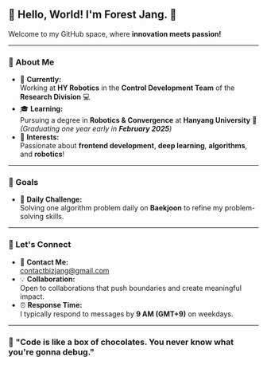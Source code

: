 ## 🌲 **Hello, World! I'm Forest Jang.** 👋  
Welcome to my GitHub space, where **innovation meets passion!**  

---

### 🚀 About Me  
- 🔭 **Currently:**  
  Working at **HY Robotics** in the **Control Development Team** of the **Research Division** 💻  
- 🎓 **Learning:**  
  Pursuing a degree in **Robotics & Convergence** at **Hanyang University** 🏫  
  *(Graduating one year early in **February 2025**)*  
- 🌟 **Interests:**  
  Passionate about **frontend development**, **deep learning**, **algorithms**, and **robotics**!  

---

### 🎯 Goals  
- 🧩 **Daily Challenge:**  
  Solving one algorithm problem daily on **Baekjoon** to refine my problem-solving skills.  

---

### 🤝 Let's Connect  
- 📨 **Contact Me:**  
  [contactbizjang@gmail.com](mailto:contactbizjang@gmail.com)  
- 💡 **Collaboration:**  
  Open to collaborations that push boundaries and create meaningful impact.  
- ⏰ **Response Time:**  
  I typically respond to messages by **9 AM (GMT+9)** on weekdays.  

---

### 🌟 **"Code is like a box of chocolates. You never know what you're gonna debug."**


<!--## Hi I'm Forest Jang. 👋

**forestjang/forestjang** is a ✨ _special_ ✨ repository because its `README.md` (this file) appears on your GitHub profile.

Here are some ideas to get you started:

- 🔭 I’m currently working on ...
- 🌱 I’m currently learning ...
- 👯 I’m looking to collaborate on ...
- 🤔 I’m looking for help with ...
- 💬 Ask me about ...
- 📫 How to reach me: ...
- 😄 Pronouns: ...
- ⚡ Fun fact: ...
-->
